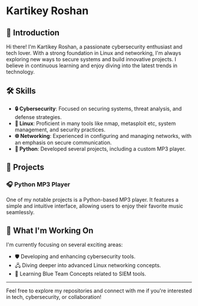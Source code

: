 # Kartikey Roshan

## 👋 Introduction
Hi there! I'm Kartikey Roshan, a passionate cybersecurity enthusiast and tech lover. With a strong foundation in Linux and networking, I'm always exploring new ways to secure systems and build innovative projects. I believe in continuous learning and enjoy diving into the latest trends in technology.

## 🛠️ Skills
- **🔒 Cybersecurity**: Focused on securing systems, threat analysis, and defense strategies.
- **🐧 Linux**: Proficient in many tools like nmap, metasploit etc, system management, and security practices.
- **🌐 Networking**: Experienced in configuring and managing networks, with an emphasis on secure communication.
- **🐍 Python**: Developed several projects, including a custom MP3 player.

## 📂 Projects
### 🎧 Python MP3 Player
One of my notable projects is a Python-based MP3 player. It features a simple and intuitive interface, allowing users to enjoy their favorite music seamlessly.

## 🚀 What I'm Working On
I'm currently focusing on several exciting areas:
- 🛡️ Developing and enhancing cybersecurity tools.
- 🖧 Diving deeper into advanced Linux networking concepts.
- 🤝 Learning Blue Team Concepts related to SIEM tools.

---

Feel free to explore my repositories and connect with me if you're interested in tech, cybersecurity, or collaboration!
